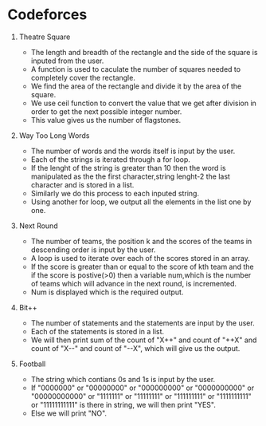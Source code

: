 # Codeforces

1. Theatre Square

   * The length and breadth of the rectangle and the side of the square is inputed from the user.
   * A function is used to caculate the number of squares needed to completely cover the rectangle.
   * We find the area of the rectangle and divide it by the area of the square.
   * We use ceil function to convert the  value that we get after division in order to get the next possible     integer number.
   * This value gives us the number of flagstones.

2. Way Too Long Words

   * The number of words and the words itself is input by the user.
   * Each of the strings is iterated through a for loop.
   * If the lenght of the string is greater than 10 then the word is manipulated as the the first character,string lenght-2 the last character and is stored in a list.
   * Similarly we do this process to each inputed string.
   * Using another for loop, we output all the elements in the list one by one.

3. Next Round

   * The number of teams, the position k and the scores of the teams in descending order is input by the user.
   * A loop is used to iterate over each of the scores stored in an array.
   * If the score is greater than or equal to the score of kth team and the if the score is postive(>0) then a variable num,which is the number of teams which will advance in the next round, is incremented.
   * Num is displayed which is the required output.

4. Bit++

   * The number of statements and the statements are input by the user.
   * Each of the statements is stored in a list.
   * We will then print sum of the count of "X++" and count of "++X" and count of "X--" and count of "--X", which will give us the output.

5. Football

   * The string which contians 0s and 1s is input by the user.
   * If "0000000" or "00000000" or "000000000" or "0000000000" or "00000000000" or "1111111" or "11111111" or "111111111" or "1111111111" or "11111111111" is there in string, we will then print "YES".
   * Else we will print "NO".
